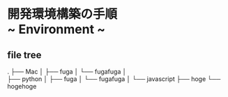 # 開発環境構築の手順 </br> ~ Environment ~

## file tree
.
├── Mac
│   ├── fuga
│   └── fugafuga
│   
├── python
│   ├── fuga
│   └── fugafuga
│
└── javascript
    ├── hoge
    └── hogehoge
